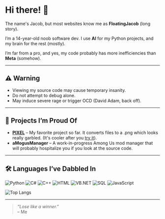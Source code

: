 # Hi there! 👋

The name's Jacob, but most websites know me as **FloatingJacob** (long story).  

I’m a 14-year-old noob software dev. I use **AI** for my Python projects, and my brain for the rest (mostly).


I’m far from a pro, and yes, my code probably has more inefficiencies than **Meta** (somehow).  

---

## ⚠️ Warning

- Viewing my source code may cause temporary insanity.  
- Do not attempt to debug alone.  
- May induce severe rage or trigger OCD (David Adam, back off).  

---

## 🚀 Projects I’m Proud Of

- **[PIXEL](https://github.com/FloatingJacob/PIXEL)** – My favorite project so far. It converts files to a .png which looks really garbled. (It's cooler after you [try it](https://github.com/FloatingJacob/PIXEL)).  
- **aMogusManager** – A work-in-progress Among Us mod manager that will probably hospitalize you if you look at the source code.

---

## 🛠️ Languages I’ve Dabbled In

![Python](https://img.shields.io/badge/-Python-3776AB?style=for-the-badge&logo=python&logoColor=white)
![C#](https://img.shields.io/badge/-C%23-239120?style=for-the-badge&logo=c-sharp&logoColor=white)
![C++](https://img.shields.io/badge/-C++-00599C?style=for-the-badge&logo=c%2B%2B&logoColor=white)
![HTML](https://img.shields.io/badge/-HTML-E34F26?style=for-the-badge&logo=html5&logoColor=white)
![VB.NET](https://img.shields.io/badge/-VB.NET-68217A?style=for-the-badge&logo=visual-studio&logoColor=white)
![SQL](https://img.shields.io/badge/-SQL-4479A1?style=for-the-badge&logo=mysql&logoColor=white)
![JavaScript](https://img.shields.io/badge/-JavaScript-F7DF1E?style=for-the-badge&logo=javascript&logoColor=black)

![Top Langs](https://github-readme-stats.vercel.app/api/top-langs/?username=FloatingJacob&layout=compact&theme=radical)


---

> *“Lose like a winner.”*  
> – Me
